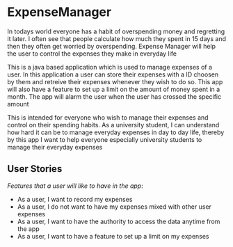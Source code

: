 
# ExpenseManager
In todays world everyone has a habit of overspending money and regretting it later. I often see that people calculate
how much they spent in 15 days and then they often get worried by overspending. Expense Manager will help the user to
control the expenses they make in everyday life


This is a java based application which is used to manage expenses of a user.
In this application a user can store their expenses with a ID choosen by them and retreive their expenses whenever 
they wish to do so. This app will also have a feature to set up a limit on the amount of money spent in a month. The app
will alarm the user when the user has crossed the specific amount

This is intended for everyone who wish to manage their expenses and 
control on their spending habits. As a university student, I can understand how hard it can be to manage everyday 
expenses in day to day life, thereby by this app I want to help everyone especially university students to manage their 
everyday expenses


## User Stories

*Features that a user will like to have in the app*:
- As a user, I want to record my expenses
- As a user, I do not want to have my expenses mixed with other user expenses 
- As a user, I want to have the authority to access the data anytime from the app
- As a user, I want to have a feature to set up a limit on my expenses 